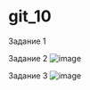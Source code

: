 # git_10
Задание 1


Задание 2
![image](https://github.com/user-attachments/assets/018de28a-e160-4d89-861f-3b693e29119a)

Задание 3
![image](https://github.com/user-attachments/assets/312be4f0-ccf2-46c0-9dd5-7d9beb007de5)
